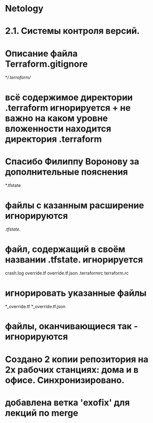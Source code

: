 # Netology

# 2.1. Системы контроля версий.
# Описание файла Terraform.gitignore

**/.terraform/*
# всё содержимое директории .terraform игнорируется + не важно на каком уровне вложенности находится директория .terraform
# Спасибо Филиппу Воронову за дополнительные пояснения

*.tfstate 
# файлы с казанным расширение игнорируются

*.tfstate.*
# файл, содержащий в своём названии .tfstate. игнорируется

crash.log
override.tf
override.tf.json
.terraformrc
terraform.rc
# игнорировать указанные файлы

*_override.tf
*_override.tf.json
# файлы, оканчивающиеся так - игнорируются

# Создано 2 копии репозитория на 2х рабочих станциях: дома и в офисе. Синхронизировано.

# добавлена ветка 'exofix' для лекций по merge
